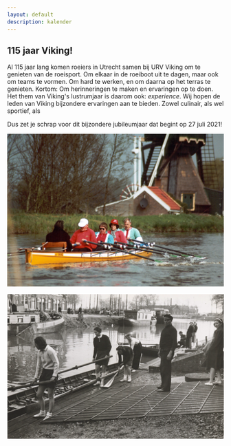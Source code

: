 ```yaml
---
layout: default
description: kalender
---
```


## 115 jaar Viking!

Al 115 jaar lang komen roeiers in Utrecht samen bij URV Viking om te genieten van de roeisport. Om elkaar in de roeiboot uit te dagen, maar ook om teams te vormen. Om hard te werken, en om daarna op het terras te genieten. Kortom: Om herinneringen te maken en ervaringen op te doen. Het them van Viking's lustrumjaar is daarom ook: _experience_. Wij hopen de leden van Viking bijzondere ervaringen aan te bieden. Zowel culinair, als wel sportief, als 

Dus zet je schrap voor dit bijzondere jubileumjaar dat begint op 27 juli 2021! 

![plaatje Hart van Holland](hart-van-holland.png)

![plaatje bootsman](bootsman.png) 